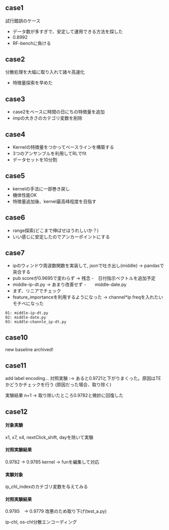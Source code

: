 # 

## case1
試行錯誤のケース  
- データ数が多すぎで、安定して運用できる方法を探した
- 0.8992
- RF-benchに負ける

## case2
分散処理を大幅に取り入れて諸々高速化
- 特徴量探索を早めた

## case3 
- case2をベースに時間の日にちの特徴量を追加
- impの大きさのカテゴリ変数を削除

## case4 
- Kernelの特徴量をつかってベースラインを構築する
- 3つのアンサンブルを利用してRLでfit
- データセットを10分割

## case5 
- kernelの手法に一部巻き戻し
- 機体性能OK
- 特徴量追加後、kernel最高峰程度を目指す　

## case6
- range探索(どこまで伸ばせはうれしいか？)
- いい感じに安定したのでアンカーポイントにする

## case7 
- ipのウィンドウ周波数関数を実装して, jsonで吐き出し(middle) -> pandasで突合する
- pub scoreが0.9695で変わらず -> 残念
-　日付指示ベクトルを追加予定
- middle-ip-dt.py -> あまり改善せず
-　　middle-date.py
- まず、リニアでチェック　
- feature_importanceを利用するようになった -> channel\*ip freqを入れたいモチベになった
```console
01: middle-ip-dt.py
02: middle-date.py
03: middle-channle_ip-dt.py 
```

## case10 
new baseline archived!

## case11
add label encoding...
 対照実験 :-> あると0.9721と下がりまくった。原因はTEかどうかチェックを行う (原因だった場合、取り除く)
 
 実験結果 n=1 -> 取り除いたところ0.9782と微妙に回復した

## case12
#### 対象実験
x1, x7, x4, nextClick_shift, dayを除いて実験
 
#### 対照実験結果
0.9782 -> 0.9785
kernel -> funを編集して対応

#### 実験対象
ip_chl_indexのカテゴリ変数を与えてみる
#### 対照実験結果
0.9785　-> 0.9779
改悪のため取り下げ(test_a.py)

ip-chl, os-chl分散エンコーディング

